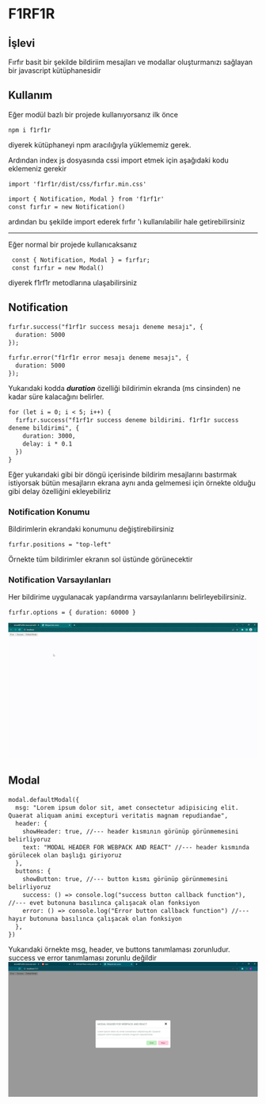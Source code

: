 # F1RF1R

## İşlevi
Fırfır basit bir şekilde bildiriim mesajları ve modallar oluşturmanızı sağlayan bir javascript kütüphanesidir


## Kullanım
Eğer modül bazlı bir projede kullanıyorsanız ilk önce 

```
npm i f1rf1r
```
diyerek kütüphaneyi npm aracılığıyla yüklememiz gerek.

Ardından index js dosyasında cssi import etmek için aşağıdaki kodu eklemeniz gerekir

```
import 'f1rf1r/dist/css/fırfır.min.css'
```

```
import { Notification, Modal } from 'f1rf1r'
const fırfır = new Notification()
```
ardından bu şekilde import ederek fırfır 'ı kullanılabilir hale getirebilirsiniz 

<hr />

Eğer normal bir projede kullanıcaksanız

```
 const { Notification, Modal } = fırfır;
 const fırfır = new Modal()
```
diyerek f1rf1r metodlarına ulaşabilirsiniz

## Notification
``` 
fırfır.success("f1rf1r success mesajı deneme mesajı", {
  duration: 5000
});
```
``` 
fırfır.error("f1rf1r error mesajı deneme mesajı", {
  duration: 5000
});
```
Yukarıdaki kodda ***duration*** özelliği bildirimin ekranda (ms cinsinden) ne kadar süre kalacağını belirler.

```
for (let i = 0; i < 5; i++) {
  fırfır.success("f1rf1r success deneme bildirimi. f1rf1r success deneme bildirimi", {
    duration: 3000,
    delay: i * 0.1
  })
}
```
Eğer yukarıdaki gibi bir döngü içerisinde bildirim mesajlarını bastırmak istiyorsak bütün mesajların ekrana aynı anda gelmemesi için örnekte olduğu gibi delay özelliğini ekleyebiliriz

### Notification Konumu
Bildirimlerin ekrandaki konumunu değiştirebilirsiniz
```
fırfır.positions = "top-left"
```
Örnekte tüm bildirimler ekranın sol üstünde görünecektir

### Notification Varsayılanları
Her bildirime uygulanacak yapılandırma varsayılanlarını belirleyebilirsiniz.
```
fırfır.options = { duration: 60000 }
```

![Resim Yüklenemedi](https://github.com/ahmet687u/f1rf1r/blob/main/git-images/notification.gif)

## Modal
``` 
modal.defaultModal({
  msg: "Lorem ipsum dolor sit, amet consectetur adipisicing elit. Quaerat aliquam animi excepturi veritatis magnam repudiandae",
  header: {
    showHeader: true, //--- header kısmının görünüp görünmemesini belirliyoruz
    text: "MODAL HEADER FOR WEBPACK AND REACT" //--- header kısmında görülecek olan başlığı giriyoruz
  },
  buttons: {
    showButton: true, //--- button kısmı görünüp görünmemesini belirliyoruz
    success: () => console.log("success button callback function"), //--- evet butonuna basılınca çalışacak olan fonksiyon
    error: () => console.log("Error button callback function") //--- hayır butonuna basılınca çalışacak olan fonksiyon
  },
})
```
Yukarıdaki örnekte msg, header, ve buttons tanımlaması zorunludur. success ve error tanımlaması zorunlu değildir
![Resim Yüklenemedi](https://github.com/ahmet687u/f1rf1r/blob/main/git-images/modal.png)

